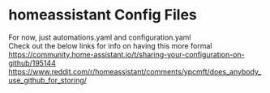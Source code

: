 # homeassistant Config Files
For now, just automations.yaml and configuration.yaml<br>
Check out the below links for info on having this more formal<br>
https://community.home-assistant.io/t/sharing-your-configuration-on-github/195144<br>
https://www.reddit.com/r/homeassistant/comments/ypcmft/does_anybody_use_github_for_storing/
